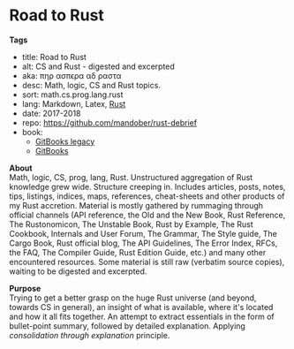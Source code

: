 # Road to Rust

**Tags**
- title: Road to Rust
- alt: CS and Rust - digested and excerpted
- aka: πηρ ασπϵρα αδ ραστα
- desc: Math, logic, CS and Rust topics.
- sort: math.cs.prog.lang.rust
- lang: Markdown, Latex, [Rust][trl]
- date: 2017-2018
- repo: https://github.com/mandober/rust-debrief
- book:
  - [GitBooks legacy][gbl]
  - [GitBooks][gbn]


**About**    
Math, logic, CS, prog, lang, Rust. Unstructured aggregation of Rust knowledge grew wide. Structure creeping in. Includes articles, posts, notes, tips, listings, indices, maps, references, cheat-sheets and other products of my Rust accretion. Material is mostly gathered by rummaging through official channels (API reference, the Old and the New Book, Rust Reference, The Rustonomicon, The Unstable Book, Rust by Example, The Rust Cookbook, Internals and User Forum, The Grammar, The Style guide, The Cargo Book, Rust official blog, The API Guidelines, The Error Index, RFCs, the FAQ, The Compiler Guide, Rust Edition Guide, etc.) and many other encountered resources. Some material is still raw (verbatim source copies), waiting to be digested and excerpted.

**Purpose**   
Trying to get a better grasp on the huge Rust universe (and beyond, towards CS in general), an insight of what is available, where it's located and how it all fits together. An attempt to extract essentials in the form of bullet-point summary, followed by detailed explanation. Applying _consolidation through explanation_ principle.





[gbl]: https://mandober.gitbooks.io/rust-debrief
[gbn]: https://devrev.gitbook.io/rust-debrief/
[ghr]: https://github.com/mandober/rust-debrief
[trl]: https://www.rust-lang.org/
